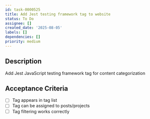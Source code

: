 ```yaml
---
id: task-0000525
title: Add Jest testing framework tag to website
status: To Do
assignee: []
created_date: '2025-08-05'
labels: []
dependencies: []
priority: medium
---
```


## Description

Add Jest JavaScript testing framework tag for content categorization

## Acceptance Criteria

- [ ] Tag appears in tag list
- [ ] Tag can be assigned to posts/projects
- [ ] Tag filtering works correctly
